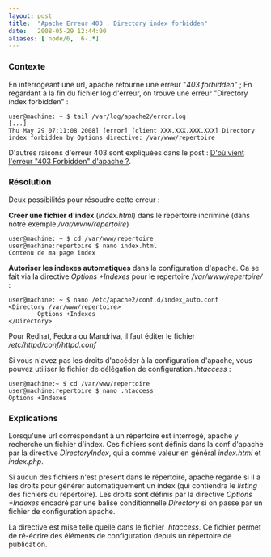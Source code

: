 ```yaml
---
layout: post
title:  "Apache Erreur 403 : Directory index forbidden"
date:   2008-05-29 12:44:00
aliases: [ node/6,  6-.*]
---
```

### Contexte

En interrogeant une url, apache retourne une erreur "*403 forbidden*" ;
 En regardant à la fin du fichier log d'erreur, on trouve une erreur
"Directory index forbidden" :

    user@machine: ~ $ tail /var/log/apache2/error.log
    [...]
    Thu May 29 07:11:08 2008] [error] [client XXX.XXX.XXX.XXX] Directory index forbidden by Options directive: /var/www/repertoire

D'autres raisons d'erreur 403 sont expliquées dans le post :
 [D'où vient l'erreur "403 Forbidden" d'apache
?](/5-dou-vient-lerreur-403-forbidden-dapache).

### Résolution

Deux possibilités pour résoudre cette erreur :

**Créer une fichier d'index** (*index.html*) dans le repertoire
incriminé (dans notre exemple */var/www/repertoire*)

    user@machine: ~ $ cd /var/www/repertoire
    user@machine:repertoire $ nano index.html
    Contenu de ma page index

**Autoriser les indexes automatiques** dans la configuration d'apache.
Ca se fait via la directive *Options +Indexes* pour le repertoire
*/var/www/repertoire/* :

    user@machine: ~ $ nano /etc/apache2/conf.d/index_auto.conf
    <Directory /var/www/repertoire>
            Options +Indexes
    </Directory>

Pour Redhat, Fedora ou Mandriva, il faut éditer le fichier
*/etc/httpd/conf/httpd.conf*

Si vous n'avez pas les droits d'accéder à la configuration d'apache,
vous pouvez utiliser le fichier de délégation de configuration
*.htaccess* :

    user@machine:~ $ cd /var/www/repertoire
    user@machine:repertoire $ nano .htaccess
    Options +Indexes

### Explications

Lorsqu'une url correspondant à un répertoire est interrogé, apache y
recherche un fichier d'index. Ces fichiers sont définis dans la conf
d'apache par la directive *DirectoryIndex*, qui a comme valeur en
général *index.html* et *index.php*.

Si aucun des fichiers n'est présent dans le répertoire, apache regarde
si il a les droits pour générer automatiquement un index (qui contiendra
le *listing* des fichiers du répertoire). Les droits sont définis par la
directive *Options +Indexes* encadré par une balise conditionnelle
*Directory* si on passe par un fichier de configuration apache.

La directive est mise telle quelle dans le fichier *.htaccess*. Ce
fichier permet de ré-écrire des éléments de configuration depuis un
répertoire de publication.

